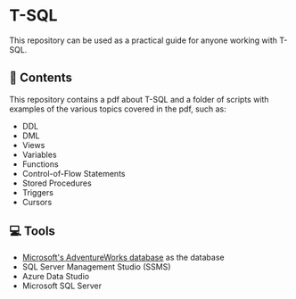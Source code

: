 # T-SQL
This repository can be used as a practical guide for anyone working with T-SQL.  

## 📝 Contents
This repository contains a pdf about T-SQL and a folder of scripts with examples of the various topics covered in the pdf, such as:
- DDL
- DML
- Views
- Variables
- Functions
- Control-of-Flow Statements
- Stored Procedures
- Triggers
- Cursors

## 💻 Tools
- <a href="https://learn.microsoft.com/en-us/sql/samples/adventureworks-install-configure?view=sql-server-ver16&tabs=ssms">Microsoft's AdventureWorks database</a> as the database
- SQL Server Management Studio (SSMS)
- Azure Data Studio
- Microsoft SQL Server
